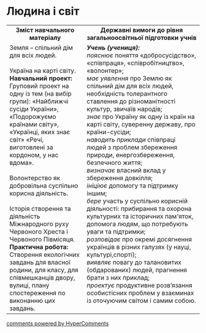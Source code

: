 <div id="hypercomments_widget" class="js-hypercomments-widget invisible"></div>

Людина і світ
=============================================
<table>
  <tr>
    <td width="40%" align="center"><b>Зміст навчального матеріалу<b></td>
    <td width="60%" align="center"><b>Державні вимоги до рівня загальноосвітньої підготовки учнів</b></td>
  </tr>
  <tr>
    <td width="40%" style="vertical-align:top !important;">
    Земля – спільний дім для всіх людей.<br>
    <br>
    Україна на карті світу.<br>
    <b>Навчальний проект:</b><br>
    Груповий проект на одну із тем (на вибір групи): «Найближчі сусіди України», «Подорожуємо країнами світу», «Українці, яких знає світ» «Речі, виготовлені за кордоном, у нас вдома».<br>
    <br>
    Волонтерство як добровільна суспільно корисна діяльність.<br>
    <br>
    Історія створення та діяльність Міжнародного руху Червоного Хреста і Червоного Півмісяця.<br>
    <b>Практична робота:</b><br>
    Створення екологічних завдань для власної родини, для класу, для співмешканців двору, вулиці, плану спостереження по виконанню цих завдань.<br>
    </td>
    <td width="60%" style="vertical-align:top !important;">
    <i><b>Учень (учениця):</b></i><br>
    <i>пояснює</i> поняття «добросусідство», «співпраця», «співробітництво», «волонтер»;<br>
    <i>має уявлення</i> про Землю як спільний дім для всіх людей, необхідність толерантного ставлення до різноманітності культур, звичаїв народів;<br>
    <i>знає</i> про Україну як одну із країн на карті світу, суверенну державу, про країни-сусіди;<br>
    <i>наводить приклади</i> співпраці людей з проблем збереження природи, енергозбереження, безпечного життя;<br>
    <i>визначає</i> власний вклад у збереження довкілля;<br>
    <i>ініціює</i> допомогу та підтримку іншим;<br>
    <i>бере</i> участь у суспільно корисній діяльності: прибирання та охорона культурних та історичних пам'яток, допомога людям, що потребують уваги та підтримки;<br>
    <i>розповідає</i> про окремі досягнення українців в різних галузях (у науці, культурі,спорті);<br>
    <i>виявляє</i> повагу до талановитих (обдарованих) людей, прагнення брати з них приклад;<br>
    <i>проектує</i> продуктивне розв’язання особистісних проблем у взаєминах із оточуючим світом і самим собою.<br>
    </td>
  </tr>
</table>

<div class="js-hypercomments-container">
<a href="http://hypercomments.com" class="hc-link" title="comments widget">comments powered by HyperComments</a>
</div>